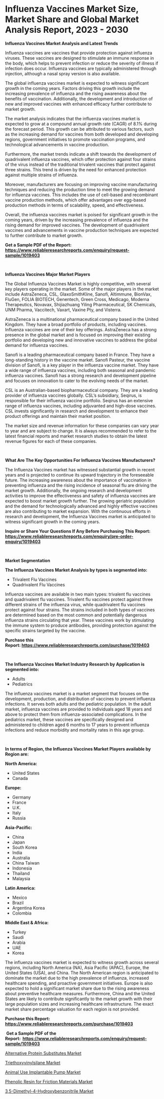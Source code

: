<p><h1>Influenza Vaccines Market Size, Market Share and Global Market Analysis Report, 2023 - 2030</h1></p><p><strong>Influenza Vaccines Market Analysis and Latest Trends</strong></p>
<p><p>Influenza vaccines are vaccines that provide protection against influenza viruses. These vaccines are designed to stimulate an immune response in the body, which helps to prevent infection or reduce the severity of illness if infection does occur. Influenza vaccines are typically administered through injection, although a nasal spray version is also available.</p><p>The global influenza vaccines market is expected to witness significant growth in the coming years. Factors driving this growth include the increasing prevalence of influenza and the rising awareness about the benefits of vaccination. Additionally, the development and introduction of new and improved vaccines with enhanced efficacy further contribute to market growth.</p><p>The market analysis indicates that the influenza vaccines market is expected to grow at a compound annual growth rate (CAGR) of 8.1% during the forecast period. This growth can be attributed to various factors, such as the increasing demand for vaccines from both developed and developing regions, government initiatives to promote vaccination programs, and technological advancements in vaccine production.</p><p>Furthermore, the market trends indicate a shift towards the development of quadrivalent influenza vaccines, which offer protection against four strains of the virus instead of the traditional trivalent vaccines that protect against three strains. This trend is driven by the need for enhanced protection against multiple strains of influenza.</p><p>Moreover, manufacturers are focusing on improving vaccine manufacturing techniques and reducing the production time to meet the growing demand for influenza vaccines. This includes the use of cell-based and recombinant vaccine production methods, which offer advantages over egg-based production methods in terms of scalability, speed, and effectiveness.</p><p>Overall, the influenza vaccines market is poised for significant growth in the coming years, driven by the increasing prevalence of influenza and the rising demand for improved vaccines. The development of quadrivalent vaccines and advancements in vaccine production techniques are expected to further contribute to market growth.</p></p>
<p><strong>Get a Sample PDF of the Report:&nbsp; <a href="https://www.reliableresearchreports.com/enquiry/request-sample/1019403">https://www.reliableresearchreports.com/enquiry/request-sample/1019403</a></strong></p>
<p>&nbsp;</p>
<p><strong>Influenza Vaccines Major Market Players</strong></p>
<p><p>The Global Influenza Vaccines Market is highly competitive, with several key players operating in the market. Some of the major players in the market include AstraZeneca, CSL, GlaxoSmithKline, Sanofi, Altimmune, BionVax, FluGen, FOLIA BIOTECH, Genentech, Green Cross, Medicago, Moderna Therapeutics, Novavax, Shijiazhuang Yiling Pharmaceutical, SK Chemicals, UNM Pharma, Vaccitech, Vaxart, Vaxine Pty, and Visterra.</p><p>AstraZeneca is a multinational pharmaceutical company based in the United Kingdom. They have a broad portfolio of products, including vaccines. Influenza vaccines are one of their key offerings. AstraZeneca has a strong presence in the global market and is focused on improving their existing portfolio and developing new and innovative vaccines to address the global demand for influenza vaccines.</p><p>Sanofi is a leading pharmaceutical company based in France. They have a long-standing history in the vaccine market. Sanofi Pasteur, the vaccine division of Sanofi, is a key player in the influenza vaccine market. They have a wide range of influenza vaccines, including both seasonal and pandemic influenza vaccines. Sanofi has a strong research and development pipeline and focuses on innovation to cater to the evolving needs of the market.</p><p>CSL is an Australian-based biopharmaceutical company. They are a leading provider of influenza vaccines globally. CSL’s subsidiary, Seqirus, is responsible for their influenza vaccine portfolio. Seqirus has an extensive range of influenza vaccines, including adjuvanted and high-dose vaccines. CSL invests significantly in research and development to enhance their product offerings and maintain their market position.</p><p>The market size and revenue information for these companies can vary year to year and are subject to change. It is always recommended to refer to the latest financial reports and market research studies to obtain the latest revenue figures for each of these companies.</p></p>
<p>&nbsp;</p>
<p><strong>What Are The Key Opportunities For Influenza Vaccines Manufacturers?</strong></p>
<p><p>The Influenza Vaccines market has witnessed substantial growth in recent years and is projected to continue its upward trajectory in the foreseeable future. The increasing awareness about the importance of vaccination in preventing influenza and the rising incidence of seasonal flu are driving the market growth. Additionally, the ongoing research and development activities to improve the effectiveness and safety of influenza vaccines are expected to boost market growth further. The growing geriatric population and the demand for technologically advanced and highly effective vaccines are also contributing to market expansion. With the continuous efforts in research and development, the Influenza Vaccines market is anticipated to witness significant growth in the coming years.</p></p>
<p><strong>Inquire or Share Your Questions If Any Before Purchasing This Report: <a href="https://www.reliableresearchreports.com/enquiry/pre-order-enquiry/1019403">https://www.reliableresearchreports.com/enquiry/pre-order-enquiry/1019403</a></strong></p>
<p>&nbsp;</p>
<p><strong>Market Segmentation</strong></p>
<p><strong>The Influenza Vaccines Market Analysis by types is segmented into:</strong></p>
<p><ul><li>Trivalent Flu Vaccines</li><li>Quadrivalent Flu Vaccines</li></ul></p>
<p><p>Influenza vaccines are available in two main types: trivalent flu vaccines and quadrivalent flu vaccines. Trivalent flu vaccines protect against three different strains of the influenza virus, while quadrivalent flu vaccines protect against four strains. The strains included in both types of vaccines are determined based on the most common and potentially dangerous influenza strains circulating that year. These vaccines work by stimulating the immune system to produce antibodies, providing protection against the specific strains targeted by the vaccine.</p></p>
<p><strong>Purchase this Report:&nbsp;<a href="https://www.reliableresearchreports.com/purchase/1019403">https://www.reliableresearchreports.com/purchase/1019403</a></strong></p>
<p>&nbsp;</p>
<p><strong>The Influenza Vaccines Market Industry Research by Application is segmented into:</strong></p>
<p><ul><li>Adults</li><li>Pediatrics</li></ul></p>
<p><p>The influenza vaccines market is a market segment that focuses on the development, production, and distribution of vaccines to prevent influenza infections. It serves both adults and the pediatric population. In the adult market, influenza vaccines are provided to individuals aged 18 years and above to protect them from influenza-associated complications. In the pediatrics market, these vaccines are specifically designed and administered to children aged 6 months to 17 years to prevent influenza infections and reduce morbidity and mortality rates in this age group.</p></p>
<p>&nbsp;</p>
<p><strong>In terms of Region, the Influenza Vaccines Market Players available by Region are:</strong></p>
<p>
    <p> <strong> North America: </strong>
        <ul>
            <li>United States</li>
            <li>Canada</li>
        </ul>
        </p> 
    <p> <strong> Europe: </strong>
        <ul>
            <li>Germany</li>
            <li>France</li>
            <li>U.K.</li>
            <li>Italy</li>
            <li>Russia</li>
        </ul>
        </p> 
    <p> <strong> Asia-Pacific: </strong>
        <ul>
            <li>China</li>
            <li>Japan</li>
            <li>South Korea</li>
            <li>India</li>
            <li>Australia</li>
            <li>China Taiwan</li>
            <li>Indonesia</li>
            <li>Thailand</li>
            <li>Malaysia</li>
        </ul>
        </p> 
    <p> <strong> Latin America: </strong>
        <ul>
            <li>Mexico</li>
            <li>Brazil</li>
            <li>Argentina Korea</li>
            <li>Colombia</li>
        </ul>
        </p> 
    <p> <strong> Middle East & Africa: </strong>
        <ul>
            <li>Turkey</li>
            <li>Saudi</li>
            <li>Arabia</li>
            <li>UAE</li>
            <li>Korea</li>
        </ul>
    </p>
    </p>
<p><p>The influenza vaccines market is expected to witness growth across several regions, including North America (NA), Asia Pacific (APAC), Europe, the United States (USA), and China. The North American region is anticipated to dominate the market due to the high prevalence of influenza, increased healthcare spending, and proactive government initiatives. Europe is also expected to hold a significant market share due to the rising awareness about preventive healthcare measures. Furthermore, China and the United States are likely to contribute significantly to the market growth with their large population sizes and increasing healthcare infrastructure. The exact market share percentage valuation for each region is not provided.</p></p>
<p><strong>Purchase this Report: <a href="https://www.reliableresearchreports.com/purchase/1019403">https://www.reliableresearchreports.com/purchase/1019403</a></strong></p>
<p>&nbsp;<strong>Get a Sample PDF of the Report:&nbsp;&nbsp;<a href="https://www.reliableresearchreports.com/enquiry/request-sample/1019403">https://www.reliableresearchreports.com/enquiry/request-sample/1019403</a></strong></p>
<p><strong></strong></p>
<p><p><a href="https://github.com/Chiragrp23/Market-Research-Report-List-1/blob/main/alternative-protein-substitutes-market.md">Alternative Protein Substitutes Market</a></p><p><a href="https://www.linkedin.com/pulse/triethoxyvinylsilane-market-size-2023-2030-global-uiu5c/">Triethoxyvinylsilane Market</a></p><p><a href="https://www.reportprime.com/animal-use-implantable-pump-r10343">Animal Use Implantable Pump Market</a></p><p><a href="https://github.com/Chiragrp24/Market-Research-Report-List-1/blob/main/phenolic-resin-for-friction-materials-market.md">Phenolic Resin for Friction Materials Market</a></p><p><a href="https://issuu.com/reportprime-2/docs/35-dimethyl-4-hydroxybenzonitrile-market-size-2030?fr=xKAE9_zU1NQ">3,5-Dimethyl-4-Hydroxybenzonitrile Market</a></p></p>